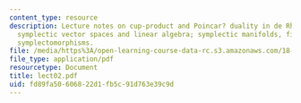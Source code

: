 ```yaml
---
content_type: resource
description: Lecture notes on cup-product and Poincar? duality in de Rham cohomology;
  symplectic vector spaces and linear algebra; symplectic manifolds, first examples;
  symplectomorphisms.
file: /media/https%3A/open-learning-course-data-rc.s3.amazonaws.com/18-966-geometry-of-manifolds-spring-2007/fd89fa50606822d1fb5c91d763e39c9d_lect02.pdf
file_type: application/pdf
resourcetype: Document
title: lect02.pdf
uid: fd89fa50-6068-22d1-fb5c-91d763e39c9d
---
```

